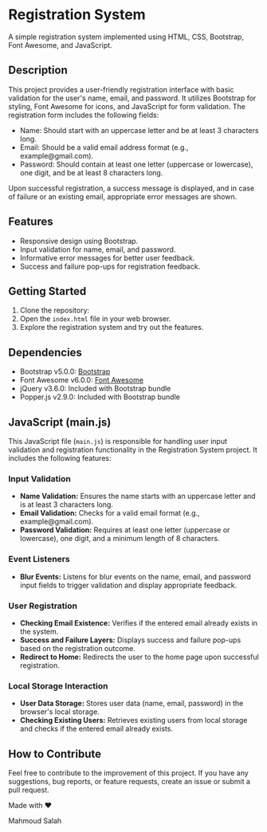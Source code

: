   <h1>Registration System</h1>

  <p>A simple registration system implemented using HTML, CSS, Bootstrap, Font Awesome, and JavaScript.</p>

  <h2>Description</h2>

  <p>This project provides a user-friendly registration interface with basic validation for the user's name, email, and password. It utilizes Bootstrap for styling, Font Awesome for icons, and JavaScript for form validation. The registration form includes the following fields:</p>

  <ul>
      <li>Name: Should start with an uppercase letter and be at least 3 characters long.</li>
      <li>Email: Should be a valid email address format (e.g., example@gmail.com).</li>
      <li>Password: Should contain at least one letter (uppercase or lowercase), one digit, and be at least 8 characters long.</li>
  </ul>

  <p>Upon successful registration, a success message is displayed, and in case of failure or an existing email, appropriate error messages are shown.</p>

  <h2>Features</h2>

  <ul>
      <li>Responsive design using Bootstrap.</li>
      <li>Input validation for name, email, and password.</li>
      <li>Informative error messages for better user feedback.</li>
      <li>Success and failure pop-ups for registration feedback.</li>
  </ul>

  <h2>Getting Started</h2>

  <ol>
      <li>Clone the repository:</li>
      <li>Open the <code>index.html</code> file in your web browser.</li>
      <li>Explore the registration system and try out the features.</li>
  </ol>

  <h2>Dependencies</h2>

  <ul>
      <li>Bootstrap v5.0.0: <a href="https://getbootstrap.com/">Bootstrap</a></li>
      <li>Font Awesome v6.0.0: <a href="https://fontawesome.com/">Font Awesome</a></li>
      <li>jQuery v3.6.0: Included with Bootstrap bundle</li>
      <li>Popper.js v2.9.0: Included with Bootstrap bundle</li>
  </ul>

  <h2>JavaScript (main.js)</h2>

  <p>This JavaScript file (<code>main.js</code>) is responsible for handling user input validation and registration functionality in the Registration System project. It includes the following features:</p>

  <h3>Input Validation</h3>

  <ul>
      <li><strong>Name Validation:</strong> Ensures the name starts with an uppercase letter and is at least 3 characters long.</li>
      <li><strong>Email Validation:</strong> Checks for a valid email format (e.g., example@gmail.com).</li>
      <li><strong>Password Validation:</strong> Requires at least one letter (uppercase or lowercase), one digit, and a minimum length of 8 characters.</li>
  </ul>

  <h3>Event Listeners</h3>

  <ul>
      <li><strong>Blur Events:</strong> Listens for blur events on the name, email, and password input fields to trigger validation and display appropriate feedback.</li>
  </ul>

  <h3>User Registration</h3>

  <ul>
      <li><strong>Checking Email Existence:</strong> Verifies if the entered email already exists in the system.</li>
      <li><strong>Success and Failure Layers:</strong> Displays success and failure pop-ups based on the registration outcome.</li>
      <li><strong>Redirect to Home:</strong> Redirects the user to the home page upon successful registration.</li>
  </ul>

  <h3>Local Storage Interaction</h3>

  <ul>
      <li><strong>User Data Storage:</strong> Stores user data (name, email, password) in the browser's local storage.</li>
      <li><strong>Checking Existing Users:</strong> Retrieves existing users from local storage and checks if the entered email already exists.</li>
  </ul>

  <h2>How to Contribute</h2>

  <p>Feel free to contribute to the improvement of this project. If you have any suggestions, bug reports, or feature requests, create an issue or submit a pull request.</p>

  <p>Made with ❤ </p>
  <p>Mahmoud Salah</p>
